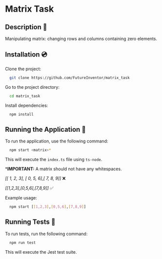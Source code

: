 
# Matrix Task

## Description 📝

Manipulating matrix: changing rows and columns containing zero elements.




## Installation 💿

Clone the project:

```bash
  git clone https://github.com/FutureInventor/matrix_task
```

Go to the project directory:

```bash
  cd matrix_task
```

Install dependencies:

```bash
  npm install
```


## Running the Application 🚀

To run the application, use the following command:

```bash
  npm start <matrix>*
```

This will execute the `index.ts` file using `ts-node`.

***IMPORTANT:** A matrix should not have any whitespaces.

*[[ 1, 2, 3], [ 0, 5, 6],[ 7, 8, 9]]* ❌

*[[1,2,3],[0,5,6],[7,8,9]]* ✅

Example usage:

```bash
  npm start [[1,2,3],[0,5,6],[7,8,9]]
```



## Running Tests 🧪

To run tests, run the following command:

```bash
  npm run test
```

This will execute the Jest test suite.

